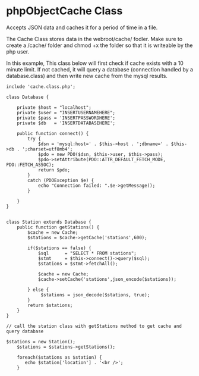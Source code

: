 # phpObjectCache Class
Accepts JSON data and caches it for a period of time in a file.

The Cache Class stores data in the webroot/cache/ fodler. Make sure to create a /cache/ folder and chmod +x the folder so that it is writeable by the php user. 


In this example, This class below will first check if cache exists with a 10 minute limit. If not cached, it will query a database (connection handled by a database.class) and then write new cache from the mysql results.

```
include 'cache.class.php';

class Database {
	
	private $host = "localhost";
	private $user = "INSERTUSERNAMEHERE";
	private $pass = 'INSERTPASSWORDHERE';
	private $db   = 'INSERTDATABASEHERE';
	
	public function connect() {
		try {
			$dsn = 'mysql:host=' . $this->host . ';dbname=' . $this->db . ';charset=utf8mb4';
			$pdo = new PDO($dsn, $this->user, $this->pass);
			$pdo->setAttribute(PDO::ATTR_DEFAULT_FETCH_MODE, PDO::FETCH_ASSOC);
			return $pdo;	
		}
		catch (PDOException $e) {
			echo "Connection failed: ".$e->getMessage();
		}
		
	}
}


class Station extends Database {
	public function getStations() {
		$cache = new Cache;
		$stations = $cache->getCache('stations',600);
		
		if($stations == false) {
			$sql  	  = "SELECT * FROM stations";
			$stmt 	  = $this->connect()->query($sql);
			$stations = $stmt->fetchAll();
	
			$cache = new Cache;
			$cache->setCache('stations',json_encode($stations));
			
		} else {
			 $stations = json_decode($stations, true);
		}
		return $stations;
	}	
}

// call the station class with getStations method to get cache and query database

$stations = new Station();
	$stations = $stations->getStations();
	
	foreach($stations as $station) {
	   echo $station['location'] . '<br />';
	}


```
